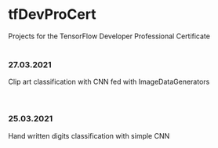 # tfDevProCert
Projects for the TensorFlow Developer Professional Certificate
<br/><br/>
### 27.03.2021
Clip art classification with CNN fed with ImageDataGenerators<br/>
<br/><br/>
### 25.03.2021
Hand written digits classification with simple CNN<br/>
